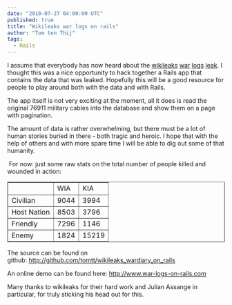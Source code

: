 ```yaml
---
date: "2010-07-27 04:00:00 UTC"
published: true
title: "Wikileaks war logs on rails"
author: "Tom ten Thij"
tags:
  - Rails
---
```


<p>I assume that everybody has now heard about the <a href="http://wikileaks.org">wikileaks</a> <a href="http://www.guardian.co.uk/warlogs">war</a> <a href="http://www.nytimes.com/interactive/world/war-logs.html">logs</a> <a href="http://wardiary.wikileaks.org">leak</a>. I thought this was a nice opportunity to hack together a Rails app that contains the data that was leaked. Hopefully this will be a good resource for people to play around both with the data and with Rails.</p>
<p>The app itself is not very exciting at the moment, all it does is read the original 76911 military cables into the database and show them on a page with pagination.</p>
<p>The amount of data is rather overwhelming, but there must be a lot of human stories buried in there - both tragic and heroic. I hope that with the help of others and with more spare time I will be able to dig out some of that humanity.</p>
<p>&nbsp;For now: just some raw stats on the total number of people killed and wounded in action:</p>
<table border="1" cellpadding="1" cellspacing="1" width="300">
<tbody>
<tr>
<th>
&nbsp;</th>
<td>
WIA</td>
<td>
KIA</td>
</tr>
<tr>
<td>
Civilian</td>
<td>
9044</td>
<td>
3994</td>
</tr>
<tr>
<td>
Host Nation</td>
<td>
8503</td>
<td>
3796</td>
</tr>
<tr>
<td>
Friendly</td>
<td>
7296</td>
<td>
1146</td>
</tr>
<tr>
<td>
Enemy</td>
<td>
1824</td>
<td>
15219</td>
</tr>
</tbody>
</table>
<p>The source can be found on github:&nbsp;<a href="http://github.com/tomtt/wikileaks_wardiary_on_rails">http://github.com/tomtt/wikileaks_wardiary_on_rails</a></p>
<p>An online demo can be found here:&nbsp;<a href="http://www.war-logs-on-rails.com">http://www.war-logs-on-rails.com</a></p>
<p>Many thanks to wikileaks for their hard work and Julian Assange in particular, for truly sticking his head out for this.</p>

